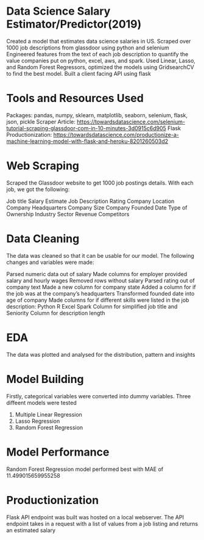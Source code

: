 # Data Science Salary Estimator/Predictor(2019)
Created a model that estimates data science salaries in US.
Scraped over 1000 job descriptions from glassdoor using python and selenium
Engineered features from the text of each job description to quantify the value companies put on python, excel, aws, and spark.
Used Linear, Lasso, and Random Forest Regressors, optimized the models using GridsearchCV to find the best model.
Built a client facing API using flask
# Tools and Resources Used
Packages: pandas, numpy, sklearn, matplotlib, seaborn, selenium, flask, json, pickle
Scraper Article: https://towardsdatascience.com/selenium-tutorial-scraping-glassdoor-com-in-10-minutes-3d0915c6d905
Flask Productionization: https://towardsdatascience.com/productionize-a-machine-learning-model-with-flask-and-heroku-8201260503d2
# Web Scraping
Scraped the Glassdoor website to get 1000 job postings details. With each job, we got the following:

Job title
Salary Estimate
Job Description
Rating
Company
Location
Company Headquarters
Company Size
Company Founded Date
Type of Ownership
Industry
Sector
Revenue
Competitors
# Data Cleaning
The data was cleaned so that it can be usable for our model. The following changes and variables were made:

Parsed numeric data out of salary
Made columns for employer provided salary and hourly wages
Removed rows without salary
Parsed rating out of company text
Made a new column for company state
Added a column for if the job was at the company’s headquarters
Transformed founded date into age of company
Made columns for if different skills were listed in the job description:
Python
R
Excel
Spark
Column for simplified job title and Seniority
Column for description length
# EDA
The data was plotted and analysed for the distribution, pattern and insights
# Model Building
Firstly, categorical variables were converted into dummy variables.
Three diffeent models were tested
1. Multiple Linear Regression
2. Lasso Regression
3. Random Forest Regression
# Model Performance
Random Forest Regression model performed best with MAE of 11.499015659955258
# Productionization
Flask API endpoint was built was hosted on a local webserver. The API endpoint takes in a request with a list of values from a job listing and returns an estimated salary
